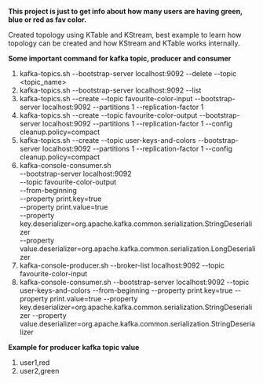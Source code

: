 **This project is just to get info about how many users are having green, blue or red as fav color.**

Created topology using KTable and KStream, best example to learn how topology can be created and how KStream and KTable works internally.

**Some important command for kafka topic, producer and consumer**

1. kafka-topics.sh --bootstrap-server localhost:9092 --delete --topic <topic_name>
2. kafka-topics.sh --bootstrap-server localhost:9092 --list
3. kafka-topics.sh --create --topic favourite-color-input --bootstrap-server localhost:9092 --partitions 1 --replication-factor 1
4. kafka-topics.sh --create --topic favourite-color-output --bootstrap-server localhost:9092 --partitions 1 --replication-factor 1 --config cleanup.policy=compact
5. kafka-topics.sh --create --topic user-keys-and-colors --bootstrap-server localhost:9092 --partitions 1 --replication-factor 1 --config cleanup.policy=compact
6. kafka-console-consumer.sh \
    --bootstrap-server localhost:9092 \
    --topic favourite-color-output \
	--from-beginning \
    --property print.key=true \
	--property print.value=true \
    --property key.deserializer=org.apache.kafka.common.serialization.StringDeserializer \
    --property value.deserializer=org.apache.kafka.common.serialization.LongDeserializer
7. kafka-console-producer.sh --broker-list localhost:9092 --topic favourite-color-input
8. kafka-console-consumer.sh --bootstrap-server localhost:9092  --topic user-keys-and-colors --from-beginning --property print.key=true --property print.value=true  --property key.deserializer=org.apache.kafka.common.serialization.StringDeserializer --property value.deserializer=org.apache.kafka.common.serialization.StringDeserializer

**Example for producer kafka topic value**
  1. user1,red
  2. user2,green
